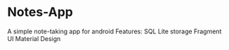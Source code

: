 # Notes-App
A simple note-taking app for android
Features:
SQL Lite storage
Fragment UI
Material Design
